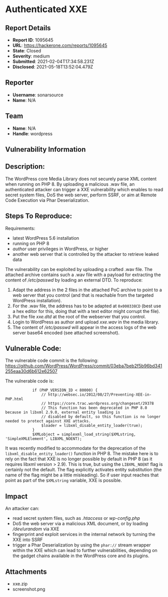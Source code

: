 # Authenticated XXE

## Report Details
- **Report ID**: 1095645
- **URL**: https://hackerone.com/reports/1095645
- **State**: Closed
- **Severity**: medium
- **Submitted**: 2021-02-04T17:34:58.231Z
- **Disclosed**: 2021-05-18T13:52:04.479Z

## Reporter
- **Username**: sonarsource
- **Name**: N/A

## Team
- **Name**: N/A
- **Handle**: wordpress

## Vulnerability Information
## Description:

The WordPress core Media Library does not securely parse XML content when running on PHP 8. By uploading a malicious .wav file, an authenticated attacker can trigger a XXE vulnerability which enables to read secret system files, DoS the web server, perform SSRF, or aim at Remote Code Execution via Phar Deserialization.

## Steps To Reproduce:

Requirements:
* latest WordPress 5.6 installation
* running on PHP 8
* *author* user privileges in WordPress, or higher
* another web server that is controlled by the attacker to retrieve leaked data

The vulnerability can be exploited by uploading a crafted .wav file. The attached archive contains such a .wav file with a payload for extracting the content of */etc/passwd* by loading an external DTD. To reproduce:

1. Adapt the address in the 2 files in the attached PoC archive to point to a web server that you control (and that is reachable from the targeted WordPress installation).
2. For the .wav file, the address has to be adapted at `0x000338CD` (best use a hex editor for this, doing that with a text editor might corrupt the file).
3. Put the file *xxe.dtd* at the root of the webserver that you control.
4. Login to WordPress as author and upload *xxe.wav*  in the media library.
5. The content of */etc/passwd* will appear in the access logs of the web server base64 encoded (see attached screenshot).

## Vulnerable Code:

The vulnerable code commit is the following:
https://github.com/WordPress/WordPress/commit/03eba7beb2f5b96bd341255eaa30d6b612e62507

The vulnerable code is:
```
			if (PHP_VERSION_ID < 80000) {
				// http://websec.io/2012/08/27/Preventing-XEE-in-PHP.html
				// https://core.trac.wordpress.org/changeset/29378
				// This function has been deprecated in PHP 8.0 because in libxml 2.9.0, external entity loading is
				// disabled by default, so this function is no longer needed to protect against XXE attacks.
				$loader = libxml_disable_entity_loader(true);
			}
			$XMLobject = simplexml_load_string($XMLstring, 'SimpleXMLElement', LIBXML_NOENT);
```

It was recently modified to accommodate for the deprecation of the `libxml_disable_entity_loader()` function in PHP 8. The mistake here is to rely on the fact that XXE is no longer possible by default in PHP 8 (as it requires libxml version > 2.9). This is true, but using the `LIBXML_NOENT` flag is certainly not the default. The flag explicitly activates entity substitution (the name of the flag might be a little misleading). So if user input reaches that point as part of the `$XMLstring` variable, XXE is possible.

## Impact

An attacker can:
- read secret system files, such as *.htaccess* or *wp-config.php*
- DoS the web server via a malicious XML document, or by loading */dev/urandom* via XXE
- fingerprint and exploit services in the internal network by turning the XXE into SSRF
- trigger a Phar Deserialization by using the `phar://` stream wrapper within the XXE which can lead to further vulnerabilities, depending on the gadget chains available in the WordPress core and its plugins.

## Attachments
- xxe.zip
- screenshot.png
